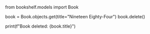 
from bookshelf.models import Book


book = Book.objects.get(title="Nineteen Eighty-Four")
book.delete()

print(f"Book deleted: {book.title}")
